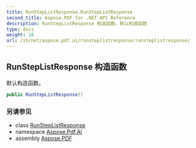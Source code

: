 ```yaml
---
title: RunStepListResponse.RunStepListResponse
second_title: Aspose.PDF for .NET API Reference
description: RunStepListResponse 构造函数。默认构造函数
type: docs
weight: 10
url: /zh/net/aspose.pdf.ai/runsteplistresponse/runsteplistresponse/
---
```

## RunStepListResponse 构造函数

默认构造函数。

```csharp
public RunStepListResponse()
```

### 另请参见

* class [RunStepListResponse](../)
* namespace [Aspose.Pdf.AI](../../../aspose.pdf.ai/)
* assembly [Aspose.PDF](../../../)